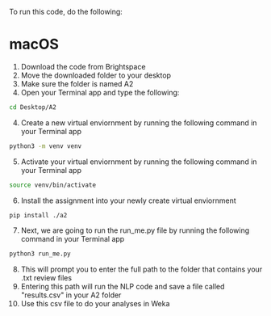 To run this code, do the following:

# macOS
1) Download the code from Brightspace
2) Move the downloaded folder to your desktop
3) Make sure the folder is named A2
3) Open your Terminal app and type the following:

```bash
cd Desktop/A2
```
4) Create a new virtual enviornment by running the following command in your Terminal app

```bash
python3 -m venv venv
```

5) Activate your virtual enviornment by running the following command in your Terminal app
```bash
source venv/bin/activate
```
6) Install the assignment into your newly create virtual enviornment
```bash
pip install ./a2
```
7) Next, we are going to run the run_me.py file by running the following command in your Terminal app
```bash
python3 run_me.py
```
8) This will prompt you to enter the full path to the folder that contains your .txt review files
9) Entering this path will run the NLP code and save a file called "results.csv" in your A2 folder
10) Use this csv file to do your analyses in Weka
